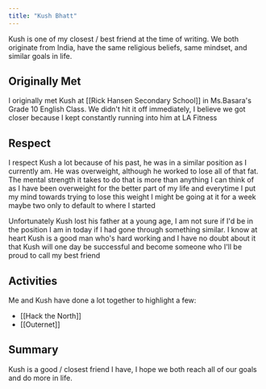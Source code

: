 ```yaml
---
title: "Kush Bhatt"
---
```

Kush is one of my closest / best friend at the time of writing. We both originate from India, have the same religious beliefs, same mindset, and similar goals in life.

## Originally Met

I originally met Kush at [[Rick Hansen Secondary School]] in Ms.Basara's Grade 10 English Class. We didn't hit it off immediately, I believe we got closer because I kept constantly running into him at LA Fitness

## Respect

I respect Kush a lot because of his past, he was in a similar position as I currently am. He was overweight, although he worked to lose all of that fat. The mental strength it takes to do that is more than anything I can think of as I have been overweight for the better part of my life and everytime I put my mind towards trying to lose this weight I might be going at it for a week maybe two only to default to where I started

Unfortunately Kush lost his father at a young age, I am not sure if I'd be in the position I am in today if I had gone through something similar. I know at heart Kush is a good man who's hard working and I have no doubt about it that Kush will one day be successful and become someone who I'll be proud to call my best friend

## Activities

Me and Kush have done a lot together to highlight a few:

- [[Hack the North]]
- [[Outernet]]


## Summary

Kush is a good / closest friend I have, I hope we both reach all of our goals and do more in life. 